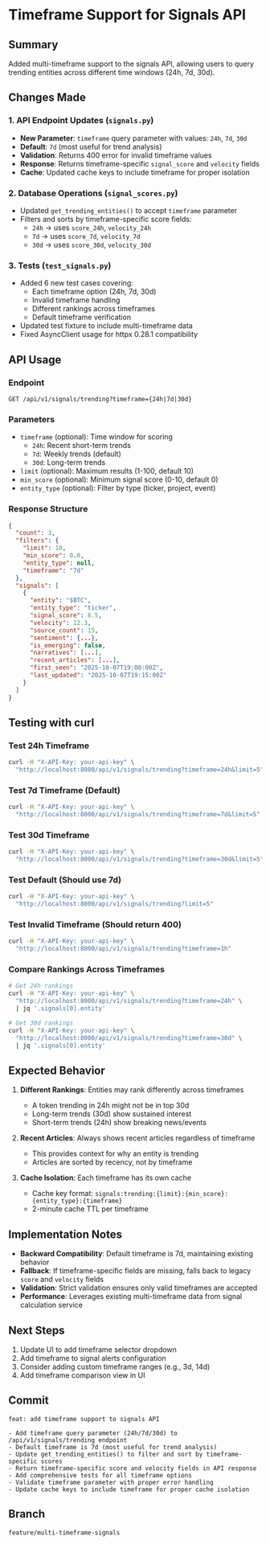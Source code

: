 # Timeframe Support for Signals API

## Summary
Added multi-timeframe support to the signals API, allowing users to query trending entities across different time windows (24h, 7d, 30d).

## Changes Made

### 1. API Endpoint Updates (`signals.py`)
- **New Parameter**: `timeframe` query parameter with values: `24h`, `7d`, `30d`
- **Default**: `7d` (most useful for trend analysis)
- **Validation**: Returns 400 error for invalid timeframe values
- **Response**: Returns timeframe-specific `signal_score` and `velocity` fields
- **Cache**: Updated cache keys to include timeframe for proper isolation

### 2. Database Operations (`signal_scores.py`)
- Updated `get_trending_entities()` to accept `timeframe` parameter
- Filters and sorts by timeframe-specific score fields:
  - `24h` → uses `score_24h`, `velocity_24h`
  - `7d` → uses `score_7d`, `velocity_7d`
  - `30d` → uses `score_30d`, `velocity_30d`

### 3. Tests (`test_signals.py`)
- Added 6 new test cases covering:
  - Each timeframe option (24h, 7d, 30d)
  - Invalid timeframe handling
  - Different rankings across timeframes
  - Default timeframe verification
- Updated test fixture to include multi-timeframe data
- Fixed AsyncClient usage for httpx 0.28.1 compatibility

## API Usage

### Endpoint
```
GET /api/v1/signals/trending?timeframe={24h|7d|30d}
```

### Parameters
- `timeframe` (optional): Time window for scoring
  - `24h`: Recent short-term trends
  - `7d`: Weekly trends (default)
  - `30d`: Long-term trends
- `limit` (optional): Maximum results (1-100, default 10)
- `min_score` (optional): Minimum signal score (0-10, default 0)
- `entity_type` (optional): Filter by type (ticker, project, event)

### Response Structure
```json
{
  "count": 3,
  "filters": {
    "limit": 10,
    "min_score": 0.0,
    "entity_type": null,
    "timeframe": "7d"
  },
  "signals": [
    {
      "entity": "$BTC",
      "entity_type": "ticker",
      "signal_score": 8.5,
      "velocity": 12.3,
      "source_count": 15,
      "sentiment": {...},
      "is_emerging": false,
      "narratives": [...],
      "recent_articles": [...],
      "first_seen": "2025-10-07T19:00:00Z",
      "last_updated": "2025-10-07T19:15:00Z"
    }
  ]
}
```

## Testing with curl

### Test 24h Timeframe
```bash
curl -H "X-API-Key: your-api-key" \
  "http://localhost:8000/api/v1/signals/trending?timeframe=24h&limit=5"
```

### Test 7d Timeframe (Default)
```bash
curl -H "X-API-Key: your-api-key" \
  "http://localhost:8000/api/v1/signals/trending?timeframe=7d&limit=5"
```

### Test 30d Timeframe
```bash
curl -H "X-API-Key: your-api-key" \
  "http://localhost:8000/api/v1/signals/trending?timeframe=30d&limit=5"
```

### Test Default (Should use 7d)
```bash
curl -H "X-API-Key: your-api-key" \
  "http://localhost:8000/api/v1/signals/trending?limit=5"
```

### Test Invalid Timeframe (Should return 400)
```bash
curl -H "X-API-Key: your-api-key" \
  "http://localhost:8000/api/v1/signals/trending?timeframe=1h"
```

### Compare Rankings Across Timeframes
```bash
# Get 24h rankings
curl -H "X-API-Key: your-api-key" \
  "http://localhost:8000/api/v1/signals/trending?timeframe=24h" \
  | jq '.signals[0].entity'

# Get 30d rankings
curl -H "X-API-Key: your-api-key" \
  "http://localhost:8000/api/v1/signals/trending?timeframe=30d" \
  | jq '.signals[0].entity'
```

## Expected Behavior

1. **Different Rankings**: Entities may rank differently across timeframes
   - A token trending in 24h might not be in top 30d
   - Long-term trends (30d) show sustained interest
   - Short-term trends (24h) show breaking news/events

2. **Recent Articles**: Always shows recent articles regardless of timeframe
   - This provides context for why an entity is trending
   - Articles are sorted by recency, not by timeframe

3. **Cache Isolation**: Each timeframe has its own cache
   - Cache key format: `signals:trending:{limit}:{min_score}:{entity_type}:{timeframe}`
   - 2-minute cache TTL per timeframe

## Implementation Notes

- **Backward Compatibility**: Default timeframe is 7d, maintaining existing behavior
- **Fallback**: If timeframe-specific fields are missing, falls back to legacy `score` and `velocity` fields
- **Validation**: Strict validation ensures only valid timeframes are accepted
- **Performance**: Leverages existing multi-timeframe data from signal calculation service

## Next Steps

1. Update UI to add timeframe selector dropdown
2. Add timeframe to signal alerts configuration
3. Consider adding custom timeframe ranges (e.g., 3d, 14d)
4. Add timeframe comparison view in UI

## Commit
```
feat: add timeframe support to signals API

- Add timeframe query parameter (24h/7d/30d) to /api/v1/signals/trending endpoint
- Default timeframe is 7d (most useful for trend analysis)
- Update get_trending_entities() to filter and sort by timeframe-specific scores
- Return timeframe-specific score and velocity fields in API response
- Add comprehensive tests for all timeframe options
- Validate timeframe parameter with proper error handling
- Update cache keys to include timeframe for proper cache isolation
```

## Branch
`feature/multi-timeframe-signals`

